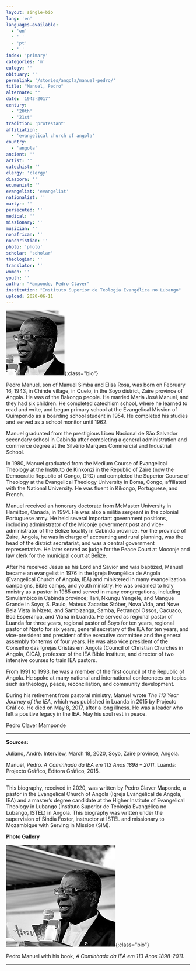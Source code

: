 ```yaml
---
layout: single-bio
lang: 'en'
languages-available:
  - 'en'
  - ' '
  - 'pt'
  - ' '
index: 'primary'
categories: 'm'
eulogy: ''
obituary: ''
permalink: '/stories/angola/manuel-pedro/'
title: "Manuel, Pedro"
alternate: ""
date: '1943-2017'
century:
  - '20th'
  - '21st'                     
tradition: 'protestant'                       
affiliation:
  - 'evangelical church of angola'
country:
  - 'angola'
ancient: ''
artist: ''
catechist: ''
clergy: 'clergy'
diaspora: ''
ecumenist: ''
evangelist: 'evangelist'
nationalist: ''
martyr: ''
persecuted: ''
medical: ''
missionary: ''
musician: ''
nonafrican: ''
nonchristian: ''
photo: 'photo'
scholar: 'scholar'
theologian: ''
translator: ''
women: ''
youth: ''
author: "Mamponde, Pedro Claver"
institution: "Instituto Superior de Teologia Evangélica no Lubango"
upload: 2020-06-11
---
```


![Pedro Manuel](/images/bio-pics/angola/manuel-pedro/manuel-pedro-headshot.jpg){:class="bio"}

Pedro Manuel, son of Manuel Simba and Elisa Rosa, was born on February 16, 1943, in Chinde village, in Quelo, in the Soyo district, Zaire province of Angola. He was of the Bakongo people. He married Maria José Manuel, and they had six children. He completed catechism school, where he learned to read and write, and began primary school at the Evangelical Mission of Quimpondo as a boarding school student in 1954. He completed his studies and served as a school monitor until 1962.  

Manuel graduated from the prestigious Liceu Nacional de São Salvador secondary school in Cabinda after completing a general administration and commerce degree at the Silvério Marques Commercial and Industrial School.  

In 1980, Manuel graduated from the Medium Course of Evangelical Theology at the Instituto de Kinkonzi in the Republic of Zaire (now the Democratic Republic of Congo, DRC) and completed the Superior Course of Theology at the Evangelical Theology University in Boma, Congo, affiliated with the National University. He was fluent in Kikongo, Portuguese, and French.  

Manuel received an honorary doctorate from McMaster University in Hamilton, Canada, in 1994. He was also a militia sergeant in the colonial Portuguese army. He held several important government positions, including administrator of the Miconje government post and vice-administrator of the Belize locality in Cabinda province. For the province of Zaire, Angola, he was in charge of accounting and rural planning, was the head of the district secretariat, and was a central government representative. He later served as judge for the Peace Court at Moconje and law clerk for the municipal court at Belize.

After he received Jesus as his Lord and Savior and was baptized, Manuel became an evangelist in 1976 in the Igreja Evangélica de Angola (Evangelical Church of Angola, IEA) and ministered in many evangelization campaigns, Bible camps, and youth ministry. He was ordained to holy mnistry as a pastor in 1985 and served in many congregations, including Simulambico in Cabinda province; Tari, Nkungu Yengele, and Mangue Grande in Soyo; S. Paulo, Mateus Zacarias Stóber, Nova Vida, and Nove Bela Vista in Nzeto; and Sambizanga, Samba, Petrangol Ossos, Cacuaco, Boa Esperança, and Viana in Luanda. He served as regional pastor of Luanda for three years, regional pastor of Soyo for ten years, regional pastor of Nzeto for six years, general secretary of the IEA for ten years, and vice-president and president of the executive committee and the general assembly for terms of four years. He was also vice president of the Conselho das Igrejas Cristãs em Angola (Council of Christian Churches in Angola, CICA), professor of the IEA Bible Institute, and director of two intensive courses to train IEA pastors.  

From 1991 to 1993, he was a member of the first council of the Republic of Angola. He spoke at many national and international conferences on topics such as theology, peace, reconciliation, and community development.

During his retirement from pastoral ministry, Manuel wrote *The 113 Year Journey of the IEA*, which was published in Luanda in 2015 by Projecto Gráfico. He died on May 8, 2017, after a long illness. He was a leader who left a positive legacy in the IEA. May his soul rest in peace.

Pedro Claver Mamponde  

---

**Sources:**

Juliano, André. Interview, March 18, 2020, Soyo, Zaire province, Angola.

Manuel, Pedro. *A Caminhada da IEA em 113 Anos 1898 – 2011*. Luanda: Projecto Gráfico, Editora Gráfico, 2015.

---

This biography, received in 2020, was written by Pedro Claver Maponde, a pastor in the Evangelical Church of Angola (Igreja Evangélical de Angola, IEA) and a master’s degree candidate at the Higher Institute of Evangelical Theology in Lubango (Instituto Superior de Teologia Evangélica no Lubango, ISTEL) in Angola. This biography was written under the supervision of Sindia Foster, instructor at ISTEL and missionary to Mozambique with Serving in Mission (SIM).


**Photo Gallery**

![Pedro Manuel](/images/bio-pics/angola/manuel-pedro/manuel-pedro.jpg){:class="bio"}

Pedro Manuel with his book, *A Caminhada da IEA em 113 Anos 1898-2011*.

---
